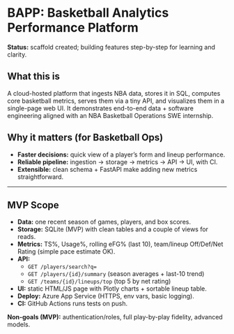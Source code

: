 # BAPP: Basketball Analytics Performance Platform

**Status:** scaffold created; building features step-by-step for learning and clarity.

## What this is
A cloud-hosted platform that ingests NBA data, stores it in SQL, computes core basketball metrics, serves them via a tiny API, and visualizes them in a single-page web UI. It demonstrates end-to-end data + software engineering aligned with an NBA Basketball Operations SWE internship.

## Why it matters (for Basketball Ops)
- **Faster decisions:** quick view of a player’s form and lineup performance.
- **Reliable pipeline:** ingestion → storage → metrics → API → UI, with CI.
- **Extensible:** clean schema + FastAPI make adding new metrics straightforward.

---

## MVP Scope
- **Data:** one recent season of games, players, and box scores.
- **Storage:** SQLite (MVP) with clean tables and a couple of views for reads.
- **Metrics:** TS%, Usage%, rolling eFG% (last 10), team/lineup Off/Def/Net Rating (simple pace estimate OK).
- **API:**
  - `GET /players/search?q=`
  - `GET /players/{id}/summary` (season averages + last-10 trend)
  - `GET /teams/{id}/lineups/top` (top 5 by net rating)
- **UI:** static HTML/JS page with Plotly charts + sortable lineup table.
- **Deploy:** Azure App Service (HTTPS, env vars, basic logging).
- **CI:** GitHub Actions runs tests on push.

**Non-goals (MVP):** authentication/roles, full play-by-play fidelity, advanced models.

